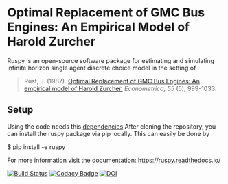 # Optimal Replacement of GMC Bus Engines: An Empirical Model of Harold Zurcher

Ruspy is an open-source software package for estimating and simulating infinite horizon single agent discrete choice model in the setting of

> Rust, J. (1987). [Optimal Replacement of GMC Bus Engines: An empirical model of Harold Zurcher.](https://doi.org/10.2307/1911259) *Econometrica, 55* (5), 999-1033.

Setup
-----
Using the code needs this [dependencies](https://github.com/OpenSourceEconomics/ruspy/blob/master/environment.yml)
After cloning the repository, you can install the ruspy package via pip locally. This can easily be done by

  $ pip install -e ruspy


For more information visit the documentation:
https://ruspy.readthedocs.io/


[![Build Status](https://travis-ci.org/OpenSourceEconomics/ruspy.svg?branch=master)](https://travis-ci.org/OpenSourceEconomics/ruspy)
[![Codacy Badge](https://api.codacy.com/project/badge/Grade/91ce9e983dea4403b986f0ca69564818)](https://app.codacy.com/app/OpenSourceEconomics/ruspy?utm_source=github.com&utm_medium=referral&utm_content=OpenSourceEconomics/ruspy&utm_campaign=Badge_Grade_Dashboard)
[![DOI](https://zenodo.org/badge/145026441.svg)](https://zenodo.org/badge/latestdoi/145026441)

